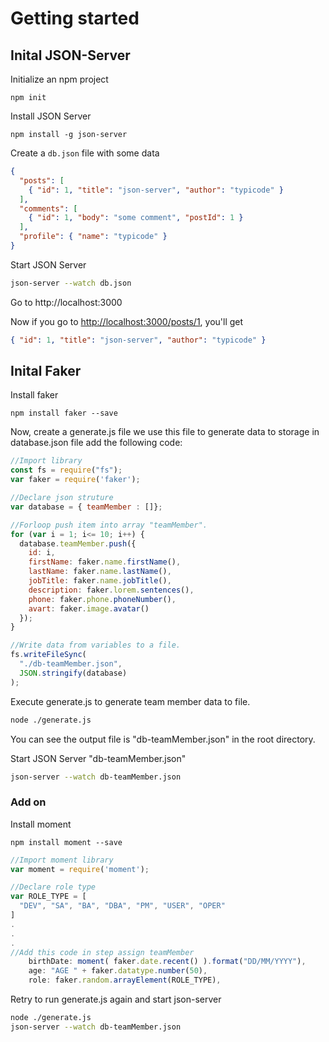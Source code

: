 # Getting started

## Inital JSON-Server
Initialize an npm project
```
npm init
```

Install JSON Server 

```
npm install -g json-server
```

Create a `db.json` file with some data

```json
{
  "posts": [
    { "id": 1, "title": "json-server", "author": "typicode" }
  ],
  "comments": [
    { "id": 1, "body": "some comment", "postId": 1 }
  ],
  "profile": { "name": "typicode" }
}
```

Start JSON Server

```bash
json-server --watch db.json
```

Go to http://localhost:3000 

Now if you go to [http://localhost:3000/posts/1](http://localhost:3000/posts/1), you'll get

```json
{ "id": 1, "title": "json-server", "author": "typicode" }
```

## Inital Faker
Install faker
```
npm install faker --save
```

Now, create a generate.js file we use this file to generate data to storage in database.json file
add the following code:
```js
//Import library
const fs = require("fs");
var faker = require('faker');

//Declare json struture
var database = { teamMember : []};

//Forloop push item into array "teamMember".
for (var i = 1; i<= 10; i++) {
  database.teamMember.push({
    id: i,
    firstName: faker.name.firstName(),
    lastName: faker.name.lastName(),
    jobTitle: faker.name.jobTitle(),
    description: faker.lorem.sentences(),
    phone: faker.phone.phoneNumber(),
    avart: faker.image.avatar()
  });
}

//Write data from variables to a file.
fs.writeFileSync(
  "./db-teamMember.json",
  JSON.stringify(database)
);

```

Execute generate.js to generate team member data to file.
```bash
node ./generate.js
```
You can see the output file is "db-teamMember.json" in the root directory. 



Start JSON Server "db-teamMember.json"
```bash
json-server --watch db-teamMember.json
```

### Add on

Install moment 
```
npm install moment --save
```

```js
//Import moment library
var moment = require('moment');  

//Declare role type
var ROLE_TYPE = [
  "DEV", "SA", "BA", "DBA", "PM", "USER", "OPER"
]
.
.
.
//Add this code in step assign teamMember
    birthDate: moment( faker.date.recent() ).format("DD/MM/YYYY"),
    age: "AGE " + faker.datatype.number(50),
    role: faker.random.arrayElement(ROLE_TYPE),
```

Retry to run generate.js again and start json-server
```bash
node ./generate.js
json-server --watch db-teamMember.json
```
